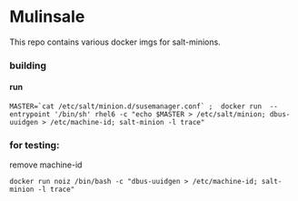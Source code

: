 # Mulinsale

This repo contains various docker imgs for salt-minions.

### building


#### run

```console 
MASTER=`cat /etc/salt/minion.d/susemanager.conf` ;  docker run  --entrypoint '/bin/sh' rhel6 -c "echo $MASTER > /etc/salt/minion; dbus-uuidgen > /etc/machine-id; salt-minion -l trace"
```




### for testing:

remove machine-id
```console
docker run noiz /bin/bash -c "dbus-uuidgen > /etc/machine-id; salt-minion -l trace"
```
